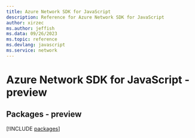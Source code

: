 ```yaml
---
title: Azure Network SDK for JavaScript
description: Reference for Azure Network SDK for JavaScript
author: xirzec
ms.author: jeffish
ms.data: 09/26/2023
ms.topic: reference
ms.devlang: javascript
ms.service: network
---
```

# Azure Network SDK for JavaScript - preview
## Packages - preview
[!INCLUDE [packages](network-index.md)]